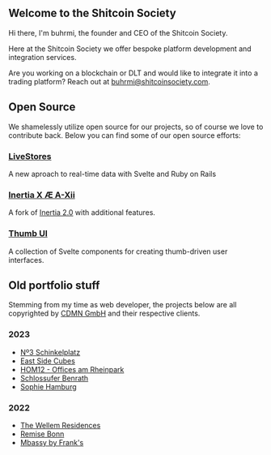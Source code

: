 ## Welcome to the Shitcoin Society

Hi there, I'm buhrmi, the founder and CEO of the Shitcoin Society.

Here at the Shitcoin Society we offer bespoke platform development and integration services.

Are you working on a blockchain or DLT and would like to integrate it into a trading platform? Reach out at [buhrmi@shitcoinsociety.com](buhrmi@shitcoinsociety.com).

## Open Source

We shamelessly utilize open source for our projects, so of course we love to contribute back. Below you can find some of our open source efforts:

### [LiveStores](https://github.com/buhrmi/livestores)

A new aproach to real-time data with Svelte and Ruby on Rails

### [Inertia X Æ A-Xii](https://github.com/buhrmi/inertiax)

A fork of [Inertia 2.0](https://inertiajs.com) with additional features.

### [Thumb UI](https://github.com/buhrmi/thumb-ui)

A collection of Svelte components for creating thumb-driven user interfaces.

## Old portfolio stuff

Stemming from my time as web developer, the projects below are all copyrighted by [CDMN GmbH](https://cdmn.de) and their respective clients.

### 2023

- [Nº3 Schinkelplatz](https://no3-schinkelplatz.cdmn.de/en)
- [East Side Cubes](https://www.east-side-cubes.de)
- [HOM12 - Offices am Rheinpark](https://www.hom12.de)
- [Schlossufer Benrath](https://www.schlossufer-benrath.de)
- [Sophie Hamburg](https://sophie.hamburg)

### 2022

- [The Wellem Residences](https://www.thewellemresidences.com)
- [Remise Bonn](https://www.remise-bonn.de)
- [Mbassy by Frank's](https://www.mbassybyfranks.com)

